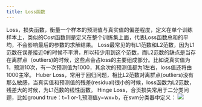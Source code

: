 ```yaml
---
title: Loss函数
---
```


Loss，损失函数，衡量一个样本的预测值与真实值的偏差程度，定义在单个训练样本上，类似的Cost函数则是定义在整个训练集上面，代表Loss函数总和的平均，不会影响最后的参数的求解结果。 Loss最常见的有L1范数和L2范数，因为L1范数在误差接近0的时候不平滑，所以较少用到这个范数，而L2范数的缺点是当存在离群点（outliers)的时候，这些点会占loss的主要组成部分。比如说真实值为1，预测10次，有一次预测值为1000，其余次的预测值都为1左右，loss值还将由1000主宰。 Huber Loss，常用于回归问题，相比L2范数对离群点(outliers)没有那么敏感，当真实值和预测值的残差(residual)很小的时候，loss函数为L2范数，残差大的时候，为L1范数的线性函数。 Hinge Loss，合页损失常用于二分类问题，比如ground true：t=1 or-1,预测值y=wx+b，在svm分类器中定义： ![](http://www.itq.ink/wp-content/uploads/2018/03/Hinge-Loss-300x101.png)